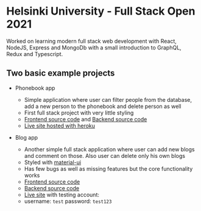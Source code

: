 # Helsinki University - Full Stack Open 2021

Worked on learning modern full stack web development with React, NodeJS, Express and MongoDb with a small introduction to GraphQL, Redux and Typescript.

## Two basic example projects

- Phonebook app
  - Simple application where user can filter people from the database, add a new person to the phonebook and delete person as well
  - First full stack project with very little styling
  - [Frontend source code](https://github.com/halmemiika/fullstackopen/tree/main/osa2/puhelinluettelo) and [Backend source code](https://github.com/halmemiika/fullstackopen/tree/main/osa3/puhelinluettelo)
  - [Live site hosted with heroku](https://fierce-springs-73136.herokuapp.com/)

- Blog app
  - Another simple full stack application where user can add new blogs and comment on those. Also user can delete only his own blogs
  - Styled with [material-ui](https://mui.com/)
  - Has few bugs as well as missing features but the core functionality works
  - [Frontend source code](https://github.com/halmemiika/fullstackopen/tree/main/osa5/bloglist-frontend)
  - [Backend source code](https://github.com/halmemiika/fullstackopen/tree/main/osa4/bloglist-backend)
  - [Live site](https://limitless-sea-57421.herokuapp.com/) with testing account:
  - username: `test` password: `test123`
